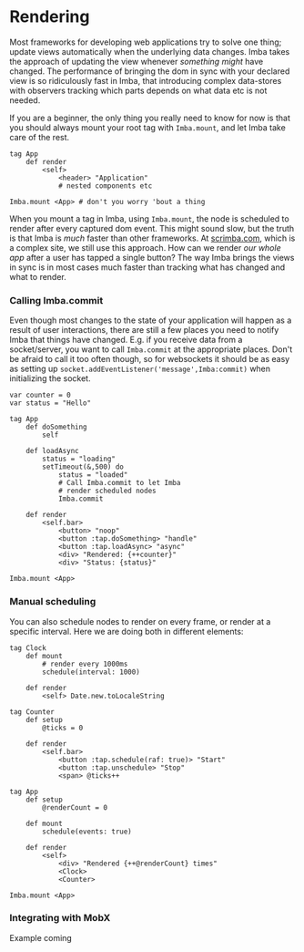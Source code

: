 # Rendering

Most frameworks for developing web applications try to solve one thing; update views automatically when the underlying data changes. Imba takes the approach of updating the view whenever *something* *might* have changed. The performance of bringing the dom in sync with your declared view is so ridiculously fast in Imba, that introducing complex data-stores with observers tracking which parts depends on what data etc is not needed.

If you are a beginner, the only thing you really need to know for now is that you should always mount your root tag with `Imba.mount`, and let Imba take care of the rest.

```imba
tag App
    def render
        <self>
            <header> "Application"
            # nested components etc

Imba.mount <App> # don't you worry 'bout a thing
```

When you mount a tag in Imba, using `Imba.mount`, the node is scheduled to render after every captured dom event. This might sound slow, but the truth is that Imba is *much* faster than other frameworks. At [scrimba.com](https://scrimba.com), which is a complex site, we still use this approach. How can we render *our whole app* after a user has tapped a single button? The way Imba brings the views in sync is in most cases much faster than tracking what has changed and what to render.

### Calling Imba.commit

Even though most changes to the state of your application will happen as a result of user interactions, there are still a few places you need to notify Imba that things have changed. E.g. if you receive data from a socket/server, you want to call `Imba.commit` at the appropriate places. Don't be afraid to call it too often though, so for websockets it should be as easy as setting up `socket.addEventListener('message',Imba:commit)` when initializing the socket.

```imba
var counter = 0
var status = "Hello"

tag App
    def doSomething
        self

    def loadAsync
        status = "loading"
        setTimeout(&,500) do
            status = "loaded"
            # Call Imba.commit to let Imba
            # render scheduled nodes
            Imba.commit

    def render
        <self.bar>
            <button> "noop"
            <button :tap.doSomething> "handle" 
            <button :tap.loadAsync> "async"
            <div> "Rendered: {++counter}"
            <div> "Status: {status}"

Imba.mount <App>
```


### Manual scheduling

You can also schedule nodes to render on every frame, or render at a specific interval. Here we are doing both in different elements:

```imba
tag Clock
    def mount
        # render every 1000ms
        schedule(interval: 1000)

    def render
        <self> Date.new.toLocaleString

tag Counter
    def setup
        @ticks = 0

    def render
        <self.bar>
            <button :tap.schedule(raf: true)> "Start"
            <button :tap.unschedule> "Stop"
            <span> @ticks++

tag App
    def setup
        @renderCount = 0

    def mount
        schedule(events: true)

    def render
        <self>
            <div> "Rendered {++@renderCount} times"
            <Clock>
            <Counter>

Imba.mount <App>
```


### Integrating with MobX

Example coming



